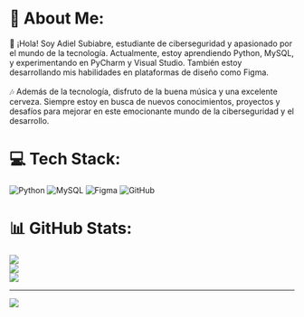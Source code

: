 # 💫 About Me:
👋 ¡Hola! Soy Adiel Subiabre, estudiante de ciberseguridad y apasionado por el mundo de la tecnología. Actualmente, estoy aprendiendo Python, MySQL, y experimentando en PyCharm y Visual Studio. También estoy desarrollando mis habilidades en plataformas de diseño como Figma.<br><br>🎶 Además de la tecnología, disfruto de la buena música y una excelente cerveza. Siempre estoy en busca de nuevos conocimientos, proyectos y desafíos para mejorar en este emocionante mundo de la ciberseguridad y el desarrollo.


# 💻 Tech Stack:
![Python](https://img.shields.io/badge/python-3670A0?style=for-the-badge&logo=python&logoColor=ffdd54) ![MySQL](https://img.shields.io/badge/mysql-4479A1.svg?style=for-the-badge&logo=mysql&logoColor=white) ![Figma](https://img.shields.io/badge/figma-%23F24E1E.svg?style=for-the-badge&logo=figma&logoColor=white) ![GitHub](https://img.shields.io/badge/github-%23121011.svg?style=for-the-badge&logo=github&logoColor=white)
# 📊 GitHub Stats:
![](https://github-readme-stats.vercel.app/api?username=XfoonkeeMoonkeeX&theme=dark&hide_border=false&include_all_commits=false&count_private=false)<br/>
![](https://github-readme-streak-stats.herokuapp.com/?user=XfoonkeeMoonkeeX&theme=dark&hide_border=false)<br/>
![](https://github-readme-stats.vercel.app/api/top-langs/?username=XfoonkeeMoonkeeX&theme=dark&hide_border=false&include_all_commits=false&count_private=false&layout=compact)

---
[![](https://visitcount.itsvg.in/api?id=XfoonkeeMoonkeeX&icon=10&color=5)](https://visitcount.itsvg.in)

<!-- Proudly created with GPRM ( https://gprm.itsvg.in ) -->
